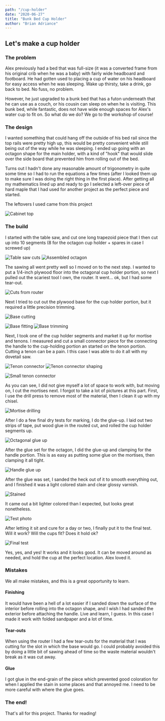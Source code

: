 ```yaml
---
path: "/cup-holder"
date: "2020-06-27"
title: "Bunk Bed Cup Holder"
author: "Brian Adriance"
---
```


## Let's make a cup holder

### The problem
Alex previously had a bed that was full-size (it was a converted frame from his original crib when he was a baby) with fairly wide headboard and footboard.
He had gotten used to placing a cup of water on his headboard for easy access when he was sleeping. Wake up thirsty, take a drink, go back to bed. No fuss,
no problem.

However, he just upgraded to a bunk bed that has a futon underneath that he can use as a couch, or his cousin can sleep on when he is visiting. This bunk 
bed, while fantastic, does not have wide enough spaces for Alex's water cup to fit on. So what do we do? We go to the workshop of course!

### The design

I wanted something that could hang off the outside of his bed rail since the top rails were pretty high up, this would be pretty convenient while still being
out of the way while he was sleeping. I ended up going with an octagon shape for the main holder, with a kind of "hook" that would slide over the side board
that prevented him from rolling out of the bed.

Turns out I hadn't done any reasonable amount of trigonometry in quite some time so I had to run the equations a few times (after I looked them up to make sure
I was doing the right thing in the first place). After getting all my mathematics lined up and ready to go I selected a left-over piece of hard maple that I 
had used for another project as the perfect piece and started.

The leftovers I used came from this project

![Cabinet top](https://res.cloudinary.com/dgqmwqi0v/image/upload/q_auto,f_auto,w_800/blog-posts/cup-holder/IMG-6432_eyypyx)

### The build
I started with the table saw, and cut one long trapezoid piece that I then cut up into 10 segments (8 for the octagon cup holder + spares in case I screwed up)

![Table saw cuts](https://res.cloudinary.com/dgqmwqi0v/image/upload/q_auto,f_auto,w_400/blog-posts/cup-holder/IMG_6648_h4ypco)
![Assembled octagon](https://res.cloudinary.com/dgqmwqi0v/image/upload/q_auto,f_auto,h_400/blog-posts/cup-holder/IMG_6651_uakdkv)

The sawing all went pretty well so I moved on to the next step. I wanted to put a 1/4-inch plywood floor into the octagonal cup holder portion, so next I pulled
out the scariest tool I own, the router. It went... ok, but I had some tear-out.

![Cuts from router](https://res.cloudinary.com/dgqmwqi0v/image/upload/q_auto,f_auto,w_800/blog-posts/cup-holder/IMG_6674_p2jnie)

Next I tried to cut out the plywood base for the cup holder portion, but it required a little precision trimming.

![Base cutting](https://res.cloudinary.com/dgqmwqi0v/image/upload/q_auto,f_auto,w_800/blog-posts/cup-holder/IMG_6678_jkjn4s)

![Base fitting](https://res.cloudinary.com/dgqmwqi0v/image/upload/q_auto,f_auto,w_400/blog-posts/cup-holder/IMG_6677_pz7vgb)
![Base trimming](https://res.cloudinary.com/dgqmwqi0v/image/upload/q_auto,f_auto,w_400/blog-posts/cup-holder/IMG_6680_rwkoqf)

Next, I took one of the cup holder segments and market it up for mortise and tenons. I measured and cut a small connector piece for the connecting the handle
to the cup-holding portion an started on the tenon portion. Cutting a tenon can be a pain. I this case I was able to do it all with my dovetail saw.

![Tenon connector](https://res.cloudinary.com/dgqmwqi0v/image/upload/q_auto,f_auto,w_400/blog-posts/cup-holder/IMG_6655_sx749g)
![Tenon connector shaping](https://res.cloudinary.com/dgqmwqi0v/image/upload/q_auto,f_auto,w_400/blog-posts/cup-holder/IMG_6656_zpkz1f)

![Small tenon connector](https://res.cloudinary.com/dgqmwqi0v/image/upload/q_auto,f_auto,w_800/blog-posts/cup-holder/IMG_6698_iovmgr)

As you can see, I did not give myself a lot of space to work with, but moving on, I cut the mortises next. I forgot to take a lot of pictures at this part.
First, I use the drill press to remove most of the material, then I clean it up with my chisel. 

![Mortise drilling](https://res.cloudinary.com/dgqmwqi0v/image/upload/q_auto,f_auto,w_800/blog-posts/cup-holder/IMG_6657_qhfsom)

After I do a few final dry tests for marking, I do the glue-up. I laid out two strips of tape, put wood glue in the routed cut, and
rolled the cup holder segments up.

![Octagonal glue up](https://res.cloudinary.com/dgqmwqi0v/image/upload/q_auto,f_auto,w_800/blog-posts/cup-holder/IMG_6682_awhwos)

After the glue set for the octagon, I did the glue-up and clamping for the handle portion. This is as easy as putting some glue on the mortises, then clamping it all tight.

![Handle glue up](https://res.cloudinary.com/dgqmwqi0v/image/upload/q_auto,f_auto,w_800/blog-posts/cup-holder/IMG_6700_tdfw8t)

After the glue was set, I sanded the heck out of it to smooth everything out, and I finished it was a light colored stain and clear glossy varnish.

![Stained](https://res.cloudinary.com/dgqmwqi0v/image/upload/q_auto,f_auto,w_800/blog-posts/cup-holder/IMG_6707_jpvvmx)

It came out a bit lighter colored than I expected, but looks great nonetheless.

![Test photo](https://res.cloudinary.com/dgqmwqi0v/image/upload/q_auto,f_auto,w_800/blog-posts/cup-holder/IMG_6728_yxzwf3)

After letting it sit and cure for a day or two, I finally put it to the final test. Will it work? Will the cups fit? Does it hold ok?

![Final test](https://res.cloudinary.com/dgqmwqi0v/image/upload/q_auto,f_auto,w_800/blog-posts/cup-holder/IMG_6729_pe2urh)

Yes, yes, and yes! It works and it looks good. It can be moved around as needed, and hold the cup at the perfect location. Alex loved it.

### Mistakes
We all make mistakes, and this is a great opportunity to learn.

#### Finishing
It would have been a hell of a lot easier if I sanded down the surface of the interior before rolling into the octagon shape, and I wish I had sanded the exterior before
attaching the handle. Live and learn, I guess. In this case I made it work with folded sandpaper and a lot of time.

#### Tear-outs
When using the router I had a few tear-outs for the material that I was cutting for the slot in which the base would go. I could probably avoided this by doing a little
bit of sawing ahead of time so the waste material wouldn't break as it was cut away.

#### Glue
I got glue in the end-grain of the piece which prevented good coloration for when I applied the stain in some places and that annoyed me. I need to be more careful with where
the glue goes.

### The end!
That's all for this project. Thanks for reading!